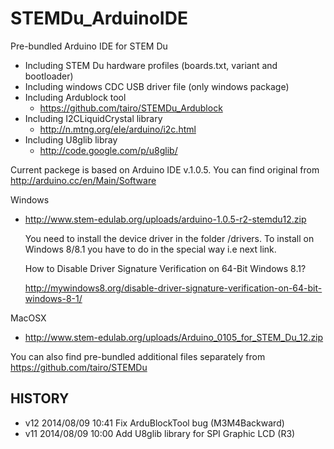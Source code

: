 STEMDu_ArduinoIDE
=================

Pre-bundled Arduino IDE for STEM Du
- Including STEM Du hardware profiles (boards.txt, variant and bootloader)
- Including windows CDC USB driver file (only windows package)
- Including Ardublock tool
  - https://github.com/tairo/STEMDu_Ardublock
- Including I2CLiquidCrystal library
  - http://n.mtng.org/ele/arduino/i2c.html
- Including U8glib libray
  - http://code.google.com/p/u8glib/

Current packege is based on Arduino IDE v.1.0.5. You can find original from http://arduino.cc/en/Main/Software

Windows
* http://www.stem-edulab.org/uploads/arduino-1.0.5-r2-stemdu12.zip

	You need to install the device driver in the folder /drivers. To install on Windows 8/8.1 you have to do in the special way i.e next link.

	How to Disable Driver Signature Verification on 64-Bit Windows 8.1?

	http://mywindows8.org/disable-driver-signature-verification-on-64-bit-windows-8-1/

MacOSX
* http://www.stem-edulab.org/uploads/Arduino_0105_for_STEM_Du_12.zip

You can also find pre-bundled additional files separately from https://github.com/tairo/STEMDu

HISTORY
-------
- v12 2014/08/09 10:41 Fix ArduBlockTool bug (M3M4Backward)
- v11 2014/08/09 10:00 Add U8glib library for SPI Graphic LCD (R3)
